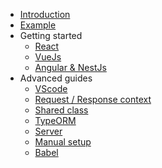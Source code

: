 * [Introduction](/?id=isomor)
* [Example](/?id=example)
* Getting started
    * [React](/Docs/getting-started/React)
    * [VueJs](/Docs/getting-started/Vue)
    * [Angular & NestJs](/Docs/getting-started/Angular)
* Advanced guides
    * [VScode](./Docs/VScode.md)
    * [Request / Response context](./Docs/ReqResCtx.md)
    * [Shared class](./Docs/Shared-class.md)
    * [TypeORM](./Docs/TypeORM.md)
    * [Server](./Docs/Server.md)
    * [Manual setup](./Docs/Manual-setup.md)
    * [Babel](./Docs/Babel.md)